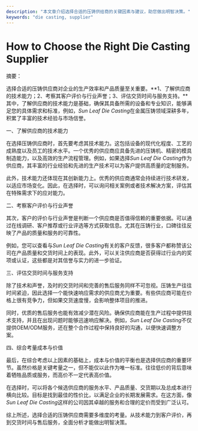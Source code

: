 ```yaml
---
description: "本文章介绍选择合适的压铸供给商的关键因素与建议，助您做出明智决策。"
keywords: "die casting, supplier"
---
```

# How to Choose the Right Die Casting Supplier

摘要：

选择合适的压铸供应商对企业的生产效率和产品质量至关重要。**1、了解供应商的技术能力；2、考察其客户评价与行业声誉；3、评估交货时间与服务支持。**其中，了解供应商的技术能力是基础，确保其具备所需的设备和专业知识，能够满足您的具体需求和标准，例如，*Sun Leaf Die Casting*在金属压铸领域深耕多年，积累了丰富的技术经验与市场信誉。

一、了解供应商的技术能力

在选择压铸供应商时，首先要考虑其技术能力。这包括设备的现代化程度、工艺的成熟度以及员工的技术水平。一个优秀的供应商应具备先进的压铸机、精密的模具制造能力，以及高效的生产流程管理。例如，如果选择*Sun Leaf Die Casting*作为供应商，其丰富的行业经验和先进的生产技术可以为客户提供高质量的定制服务。

此外，技术能力还体现在其创新能力上。优秀的供应商通常会持续进行技术研发，以适应市场变化。因此，在选择时，可以询问相关案例或者技术解决方案，评估其在特殊需求下的应对能力。

二、考察客户评价与行业声誉

其次，客户的评价与行业声誉是判断一个供应商是否值得信赖的重要依据。可以通过在线调研、客户推荐或行业评选等方式获取信息。尤其在压铸行业，口碑往往反映了产品的质量和服务的可靠性。

例如，您可以查看与*Sun Leaf Die Casting*有关的客户反馈，很多客户都称赞该公司在产品质量和交货时间上的表现。此外，可以关注供应商是否获得过行业内的奖项或认证，这些都是对其信誉与实力的进一步验证。

三、评估交货时间与服务支持

除了技术和声誉，及时的交货时间和完善的售后服务同样不可忽视。压铸生产往往时间紧迫，因此选择一个能快速响应需求的供应商尤为重要。有些供应商可能在价格上很有竞争力，但如果交货速度慢，会影响整体项目的推进。

同时，优质的售后服务也能有效减少潜在风险。确保供应商能在生产过程中提供技术支持，并且在出现问题时能够迅速响应解决。例如，*Sun Leaf Die Casting*不仅提供OEM/ODM服务，还在整个合作过程中保持良好的沟通，以便快速调整方案。

四、综合考量成本与价值

最后，在综合考虑以上因素的基础上，成本与价值的平衡也是选择供应商的重要环节。虽然价格是关键考量之一，但不能仅以此作为唯一标准。往往低价的背后意味着牺牲品质或服务，而高价不一定代表高价值。

在选择时，可以将各个候选供应商的服务水平、产品质量、交货期以及总成本进行横向比较。目标是找到最佳的性价比，以满足企业的长期发展需求。在这方面，像*Sun Leaf Die Casting*这样的公司因其卓越的服务和合理的定价而受到广泛认可。

综上所述，选择合适的压铸供应商需要多维度的考量。从技术能力到客户评价，再到交货时间与售后服务，全面分析才能做出明智决策。
